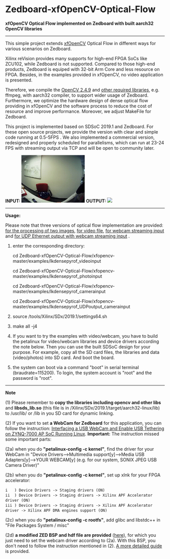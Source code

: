 # Zedboard-xfOpenCV-Optical-Flow
**xfOpenCV Optical Flow implemented on Zedboard with built aarch32 OpenCV libraries**

***

This simple project extends [xfOpenCV](https://github.com/Xilinx/xfopencv) Optical Flow in different ways for various scenarios on Zedboard. 

Xilinx reVision provides many supports for high-end FPGA SoCs like ZCU102, while Zedboard is not supported. Compared to those high-end products, Zedboard is equiped with 32-bit Arm Core and less resource on FPGA. Besides, in the examples provided in xfOpenCV, no video application is presented.

Therefore, we compile the [OpenCV 2.4.9](https://github.com/zslwyuan/Zedboard-xfOpenCV-Optical-Flow/tree/master/arm_opencv_249) and [other required libraries](https://github.com/zslwyuan/Zedboard-xfOpenCV-Optical-Flow/tree/master/arm_other_libs), e.g. ffmpeg, with aarch32 compiler, to support wider usage of Zedboard. Furthermore, we optimize the hardware design of dense optical flow providing in xfOpenCV and the software process to reduce the cost of resource and improve performance. Moreover, we adjust MakeFile for Zedboard.

This project is implemented based on SDSoC 2019.1 and Zedboard. For these open source projects, we provide the version with clear and simple code running at 0.5-5FPS . We also implemented a commercial version, redesigned and properly scheduled for parallelisms, which can run at 23-24 FPS with streaming output via TCP and will be open to community later.


**INPUT:** <img src="https://github.com/zslwyuan/Zedboard-xfOpenCV-Optical-Flow/blob/master/demo_photos/input.gif" data-canonical-src="https://github.com/zslwyuan/Zedboard-xfOpenCV-Optical-Flow/blob/master/demo_photos/input.gif" width="200" /> **OUTPUT:** <img src="https://github.com/zslwyuan/Zedboard-xfOpenCV-Optical-Flow/blob/master/demo_photos/output.gif" data-canonical-src="https://github.com/zslwyuan/Zedboard-xfOpenCV-Optical-Flow/blob/master/demo_photos/input.gif" width="200" />


***

**Usage:**

Please note that three versions of optical flow implementation are provided: [for the processing of two images](https://github.com/zslwyuan/Zedboard-xfOpenCV-Optical-Flow/tree/master/xfopencv-master/examples/lkdensepyrof_photoinput), [for video file](https://github.com/zslwyuan/Zedboard-xfOpenCV-Optical-Flow/tree/master/xfopencv-master/examples/lkdensepyrof_videoinput), [for webcam streaming input](https://github.com/zslwyuan/Zedboard-xfOpenCV-Optical-Flow/tree/master/xfopencv-master/examples/lkdensepyrof_camerainput) and [for UDP Ethernet output with webcam streaming input](https://github.com/zslwyuan/Zedboard-xfOpenCV-Optical-Flow/tree/master/xfopencv-master/examples/lkdensepyrof_UDPoutput_camerainput) .

1. enter the corresponding directory:

    cd Zedboard-xfOpenCV-Optical-Flow/xfopencv-master/examples/lkdensepyrof_videoinput 

    cd Zedboard-xfOpenCV-Optical-Flow/xfopencv-master/examples/lkdensepyrof_photoinput

    cd Zedboard-xfOpenCV-Optical-Flow/xfopencv-master/examples/lkdensepyrof_camerainput

    cd Zedboard-xfOpenCV-Optical-Flow/xfopencv-master/examples/lkdensepyrof_UDPoutput_camerainput


2. source /tools/Xilinx/SDx/2019.1/settings64.sh
3. make all -j4
4. If you want to try the examples with video/webcam, you have to build the petalinux for video/webcam libraries and device drivers according the note below. Then you can use the built SDSoC design for your purpose. For example, copy all the SD card files, the libraries and data (video/photos) into SD card. And boot the board.
5. the system can boot via a command "boot" in serial terminal (braudrate=115200). To login, the system account is "root" and the password is "root".
***

**Note**

(1) Please remember to **copy the libraries including opencv and other libs** and **libsds_lib.so** (this file is in /Xilinx/SDx/2019.1/target/aarch32-linux/lib) to /usr/lib/ or /lib in you SD card for dynamic linking.

(2) If you want to set **a WebCam for Zedboard** for this application, you can follow the instruction: [Interfacing a USB WebCam and Enable USB Tethering on ZYNQ-7000 AP SoC Running Linux](https://medium.com/developments-and-implementations-on-zynq-7000-ap/interfacing-a-usb-webcam-and-enable-usb-tethering-on-zynq-7000-ap-soc-running-linux-1ba6d836749d). **Important:** The instruction missed some important parts:

(2a) when you do **"petalinux-config -c kernel"**, find the driver for your WebCam in "Device Drivers-->Multimedia support\[y\]-->Media USB Adapters\[y\]-->YOUR WEBCAM\[y\] (e.g. for our system, SONIX JPEG USB Camera Driver)"

(2b) when you do **"petalinux-config -c kernel"**, set up xlnk for your FPGA accelerator:

    i   ) Device Drivers -> Staging drivers (ON) 
    ii  ) Device Drivers -> Staging drivers -> Xilinx APF Accelerator driver (ON)
    iii ) Device Drivers -> Staging drivers -> Xilinx APF Accelerator driver -> Xilinx APF DMA engines support (ON)

(2c) when you do **"petalinux-config -c rootfs"**, add glibc and libstdc++ in "File Packages System / misc"

(2d) **a modified ZED BSP and hdf file are provided** ([here](https://github.com/zslwyuan/Zedboard-xfOpenCV-Optical-Flow/blob/master/petalinux)), for which you just need to set the webcam driver according to (2a). With this BSP, you don't need to follow the instruction mentioned in (2). [A more detailed guide](https://github.com/zslwyuan/Zedboard-xfOpenCV-Optical-Flow/blob/master/petalinux/README.md) is provided.
